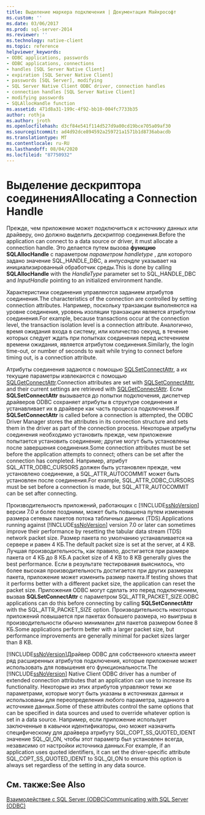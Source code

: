 ```yaml
---
title: Выделение маркера подключения | Документация Майкрософт
ms.custom: ''
ms.date: 03/06/2017
ms.prod: sql-server-2014
ms.reviewer: ''
ms.technology: native-client
ms.topic: reference
helpviewer_keywords:
- ODBC applications, passwords
- ODBC applications, connections
- handles [SQL Server Native Client]
- expiration [SQL Server Native Client]
- passwords [SQL Server], modifying
- SQL Server Native Client ODBC driver, connection handles
- connection handles [SQL Server Native Client]
- modifying passwords
- SQLAllocHandle function
ms.assetid: 471d8a31-199c-4f92-bb10-004fc7733b35
author: rothja
ms.author: jroth
ms.openlocfilehash: d3cf84e541f114d527d9a00cd19bce705a09af30
ms.sourcegitcommit: ad4d92dce894592a259721a1571b1d8736abacdb
ms.translationtype: MT
ms.contentlocale: ru-RU
ms.lasthandoff: 08/04/2020
ms.locfileid: "87750932"
---
```

# <a name="allocating-a-connection-handle"></a><span data-ttu-id="10c0a-102">Выделение дескриптора соединения</span><span class="sxs-lookup"><span data-stu-id="10c0a-102">Allocating a Connection Handle</span></span>
  <span data-ttu-id="10c0a-103">Прежде, чем приложение может подключиться к источнику данных или драйверу, оно должно выделить дескриптор соединения.</span><span class="sxs-lookup"><span data-stu-id="10c0a-103">Before the application can connect to a data source or driver, it must allocate a connection handle.</span></span> <span data-ttu-id="10c0a-104">Это делается путем вызова **функцию SQLAllocHandle** с параметром *параметром handletype* , для которого задано значение SQL_HANDLE_DBC, а *инпусандле* указывает на инициализированный обработчик среды.</span><span class="sxs-lookup"><span data-stu-id="10c0a-104">This is done by calling **SQLAllocHandle** with the *HandleType* parameter set to SQL_HANDLE_DBC and *InputHandle* pointing to an initialized environment handle.</span></span>  
  
 <span data-ttu-id="10c0a-105">Характеристики соединения управляются заданием атрибутов соединения.</span><span class="sxs-lookup"><span data-stu-id="10c0a-105">The characteristics of the connection are controlled by setting connection attributes.</span></span> <span data-ttu-id="10c0a-106">Например, поскольку транзакции выполняются на уровне соединения, уровень изоляции транзакции является атрибутом соединения.</span><span class="sxs-lookup"><span data-stu-id="10c0a-106">For example, because transactions occur at the connection level, the transaction isolation level is a connection attribute.</span></span> <span data-ttu-id="10c0a-107">Аналогично, время ожидания входа в систему, или количество секунд, в течение которых следует ждать при попытках соединения перед истечением времени ожидания, является атрибутом соединения.</span><span class="sxs-lookup"><span data-stu-id="10c0a-107">Similarly, the login time-out, or number of seconds to wait while trying to connect before timing out, is a connection attribute.</span></span>  
  
 <span data-ttu-id="10c0a-108">Атрибуты соединения задаются с помощью [SQLSetConnectAttr](../native-client-odbc-api/sqlsetconnectattr.md), а их текущие параметры извлекаются с помощью [SQLGetConnectAttr](../native-client-odbc-api/sqlgetconnectattr.md).</span><span class="sxs-lookup"><span data-stu-id="10c0a-108">Connection attributes are set with [SQLSetConnectAttr](../native-client-odbc-api/sqlsetconnectattr.md), and their current settings are retrieved with [SQLGetConnectAttr](../native-client-odbc-api/sqlgetconnectattr.md).</span></span> <span data-ttu-id="10c0a-109">Если **SQLSetConnectAttr** вызывается до попытки подключения, диспетчер драйверов ODBC сохраняет атрибуты в структуре соединения и устанавливает их в драйвере как часть процесса подключения.</span><span class="sxs-lookup"><span data-stu-id="10c0a-109">If **SQLSetConnectAttr** is called before a connection is attempted, the ODBC Driver Manager stores the attributes in its connection structure and sets them in the driver as part of the connection process.</span></span> <span data-ttu-id="10c0a-110">Некоторые атрибуты соединения необходимо установить прежде, чем приложение попытается установить соединение; другие могут быть установлены после завершения соединения.</span><span class="sxs-lookup"><span data-stu-id="10c0a-110">Some connection attributes must be set before the application attempts to connect; others can be set after the connection has completed.</span></span> <span data-ttu-id="10c0a-111">Например, атрибут SQL_ATTR_ODBC_CURSORS должен быть установлен прежде, чем установлено соединение, а SQL_ATTR_AUTOCOMMIT может быть установлен после соединения.</span><span class="sxs-lookup"><span data-stu-id="10c0a-111">For example, SQL_ATTR_ODBC_CURSORS must be set before a connection is made, but SQL_ATTR_AUTOCOMMIT can be set after connecting.</span></span>  
  
 <span data-ttu-id="10c0a-112">Производительность приложений, работающих с [!INCLUDE[ssNoVersion](../../includes/ssnoversion-md.md)] версии 7.0 и более поздними, может быть повышена путем изменения размера сетевых пакетов потока табличных данных (TDS).</span><span class="sxs-lookup"><span data-stu-id="10c0a-112">Applications running against [!INCLUDE[ssNoVersion](../../includes/ssnoversion-md.md)] version 7.0 or later can sometimes improve their performance by resetting the tabular data stream (TDS) network packet size.</span></span> <span data-ttu-id="10c0a-113">Размер пакета по умолчанию устанавливается на сервере и равен 4 КБ.</span><span class="sxs-lookup"><span data-stu-id="10c0a-113">The default packet size is set at the server, at 4 KB.</span></span> <span data-ttu-id="10c0a-114">Лучшая производительность, как правило, достигается при размере пакета от 4 КБ до 8 КБ.</span><span class="sxs-lookup"><span data-stu-id="10c0a-114">A packet size of 4 KB to 8 KB generally gives the best performance.</span></span> <span data-ttu-id="10c0a-115">Если в результате тестирования выяснилось, что более высокая производительность достигается при других размерах пакета, приложение может изменить размер пакета.</span><span class="sxs-lookup"><span data-stu-id="10c0a-115">If testing shows that it performs better with a different packet size, the application can reset the packet size.</span></span> <span data-ttu-id="10c0a-116">Приложения ODBC могут сделать это перед подключением, вызвав **SQLSetConnectAttr** с параметром SQL_ATTR_PACKET_SIZE.</span><span class="sxs-lookup"><span data-stu-id="10c0a-116">ODBC applications can do this before connecting by calling **SQLSetConnectAttr** with the SQL_ATTR_PACKET_SIZE option.</span></span> <span data-ttu-id="10c0a-117">Производительность некоторых приложений повышается при пакетах большего размера, но выигрыш в производительности обычно минимален для пакетов размером более 8 КБ.</span><span class="sxs-lookup"><span data-stu-id="10c0a-117">Some applications perform better with a larger packet size, but performance improvements are generally minimal for packet sizes larger than 8 KB.</span></span>  
  
 <span data-ttu-id="10c0a-118">[!INCLUDE[ssNoVersion](../../includes/ssnoversion-md.md)]Драйвер ODBC для собственного клиента имеет ряд расширенных атрибутов подключения, которые приложение может использовать для повышения его функциональности.</span><span class="sxs-lookup"><span data-stu-id="10c0a-118">The [!INCLUDE[ssNoVersion](../../includes/ssnoversion-md.md)] Native Client ODBC driver has a number of extended connection attributes that an application can use to increase its functionality.</span></span> <span data-ttu-id="10c0a-119">Некоторые из этих атрибутов управляют теми же параметрами, которые могут быть указаны в источниках данных и использованы для переопределения любого параметра, заданного в источнике данных.</span><span class="sxs-lookup"><span data-stu-id="10c0a-119">Some of these attributes control the same options that can be specified in data sources and used to override whatever option is set in a data source.</span></span> <span data-ttu-id="10c0a-120">Например, если приложение использует заключенные в кавычки идентификаторы, оно может назначить специфическому для драйвера атрибуту SQL_COPT_SS_QUOTED_IDENT значение SQL_QI_ON, чтобы этот параметр был установлен всегда, независимо от настройки источника данных.</span><span class="sxs-lookup"><span data-stu-id="10c0a-120">For example, if an application uses quoted identifiers, it can set the driver-specific attribute SQL_COPT_SS_QUOTED_IDENT to SQL_QI_ON to ensure this option is always set regardless of the setting in any data source.</span></span>  
  
## <a name="see-also"></a><span data-ttu-id="10c0a-121">См. также:</span><span class="sxs-lookup"><span data-stu-id="10c0a-121">See Also</span></span>  
 [<span data-ttu-id="10c0a-122">Взаимодействие с SQL Server &#40;ODBC&#41;</span><span class="sxs-lookup"><span data-stu-id="10c0a-122">Communicating with SQL Server &#40;ODBC&#41;</span></span>](communicating-with-sql-server-odbc.md)  
  
  
